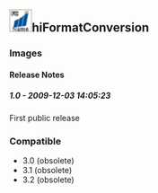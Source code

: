 ## <img src='./logo.jpg' width='40' height='40'>hiFormatConversion

### Images




#### Release Notes

##### 1.0 - 2009-12-03 14:05:23
First public release
### Compatible
 -  3.0 (obsolete)
 -   3.1 (obsolete)
 -   3.2 (obsolete)